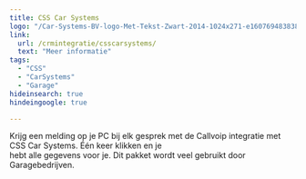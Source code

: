 ```yaml
---
title: CSS Car Systems
logo: "/Car-Systems-BV-logo-Met-Tekst-Zwart-2014-1024x271-e1607694838386_jjh0s5.jpg"
link:
  url: /crmintegratie/csscarsystems/
  text: "Meer informatie"
tags:
  - "CSS"
  - "CarSystems"
  - "Garage"
hideinsearch: true
hindeingoogle: true

---
```

Krijg een melding op je PC bij elk gesprek met de Callvoip integratie met CSS Car Systems. Één keer klikken en je<br>
hebt alle gegevens voor je. Dit pakket wordt veel gebruikt door Garagebedrijven.
